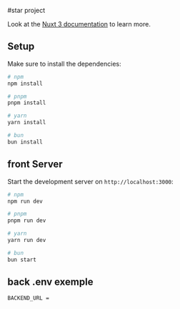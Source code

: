 #star project

Look at the [Nuxt 3 documentation](https://nuxt.com/docs/getting-started/introduction) to learn more.

## Setup

Make sure to install the dependencies:

```bash
# npm
npm install

# pnpm
pnpm install

# yarn
yarn install

# bun
bun install
```

## front Server

Start the development server on `http://localhost:3000`:

```bash
# npm
npm run dev

# pnpm
pnpm run dev

# yarn
yarn run dev

# bun
bun start
```

## back .env exemple
```bash
BACKEND_URL =
```



